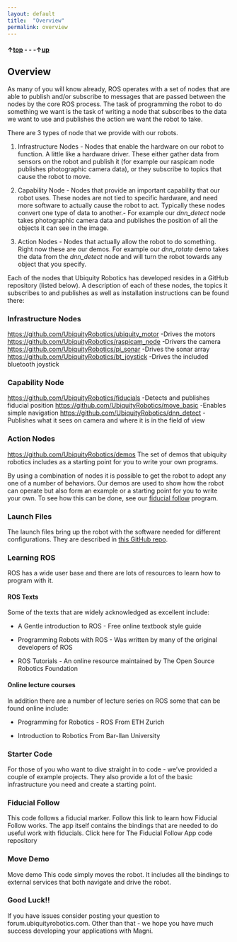 ```yaml
---
layout: default
title:  "Overview"
permalink: overview
---
```


#### &uarr;[top](https://ubiquityrobotics.github.io/learn/) - - -&uarr;[up](ix_programming)

## Overview

As many of you will know already, ROS operates with a set of nodes that are able to publish and/or subscribe to messages that are passed between the nodes by the core ROS process. The task of programming the robot to do something we want is the task of writing a node that subscribes to the data we want to use and publishes the action we want the robot to take.

There are 3 types of node that we provide with our robots.

1) Infrastructure Nodes  - Nodes that enable the hardware on our robot to function. A little like a hardware driver. These either gather data from sensors on the robot and publish it (for example our raspicam node publishes photographic camera data), or they subscribe to topics that cause the robot to move.

2) Capability Node - Nodes that provide an important capability that our robot uses. These nodes are not tied to specific hardware, and need more software to actually cause the robot to act. Typically these nodes convert one type of data to another.- For example our *dnn_detect* node takes photographic camera data and publishes the position of all the objects it can see in the image.

3) Action Nodes - Nodes that actually allow the robot to do something. Right now these are our demos. For example our *dnn_rotate* demo takes the data from the *dnn_detect* node and will turn the robot towards any object that you specify.

Each of the nodes that Ubiquity Robotics has developed resides in a GitHub repository (listed below). A description of each of these nodes, the topics it subscribes to and publishes as well as installation instructions can be found there:

### Infrastructure Nodes  
https://github.com/UbiquityRobotics/ubiquity_motor   -Drives the motors
https://github.com/UbiquityRobotics/raspicam_node   -Drivers the camera
https://github.com/UbiquityRobotics/pi_sonar              -Drives the sonar array
https://github.com/UbiquityRobotics/bt_joystick           -Drives the included bluetooth joystick

### Capability Node
https://github.com/UbiquityRobotics/fiducials              -Detects and publishes fiducial position
https://github.com/UbiquityRobotics/move_basic       -Enables simple navigation
https://github.com/UbiquityRobotics/dnn_detect         -Publishes what it sees on camera and where it is in the field of view

### Action Nodes
https://github.com/UbiquityRobotics/demos  The set of demos that ubiquity robotics includes as a starting point for you to write your own programs.

By using a combination of nodes it is possible to get the robot to adopt any one of a number of behaviors. Our demos are used to show how the robot can operate but also form an example or a starting point for you to write your own. To see how this can be done, see our [fiducial follow](programming_your_robot/fiducial_follow_app.md) program.

### Launch Files

The launch files bring up the robot with the software needed for different configurations.  They are described in [this GitHub repo](https://github.com/UbiquityRobotics/magni_robot/blob/indigo-devel/README.md).

### Learning ROS

ROS has a wide user base and there are lots of resources to learn how to program with it.
#### ROS Texts

Some of the texts that are widely acknowledged as excellent include:

* A Gentle introduction to ROS - Free online textbook style guide

* Programming Robots with ROS - Was written by many of the original developers of ROS

* ROS Tutorials - An online resource maintained by The Open Source Robotics Foundation

#### Online lecture courses

In addition there are a number of lecture series on ROS some that can be found online include:

* Programming for Robotics - ROS From ETH Zurich

* Introduction to Robotics From Bar-Ilan University

### Starter Code

For those of you who want to dive straight in to code - we’ve provided a couple of example projects. They also provide a lot of the basic infrastructure you need and create a starting point.
### Fiducial Follow

This code follows a fiducial marker. Follow this link to learn how Fiducial Follow works. The app itself contains the bindings that are needed to do useful work with fiducials. Click here for The Fiducial Follow App code repository
### Move Demo

Move demo This code simply moves the robot. It includes all the bindings to external services that both navigate and drive the robot.
### Good Luck!!

If you have issues consider posting your question to forum.ubiquityrobotics.com. Other than that - we hope you have much success developing your applications with Magni.
